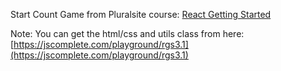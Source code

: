 
Start Count Game from Pluralsite course: [React Getting Started](https://app.pluralsight.com/library/courses/react-js-getting-started/table-of-contents)

Note: You can get the html/css and utils class from here: [https://jscomplete.com/playground/rgs3.1](https://jscomplete.com/playground/rgs3.1)